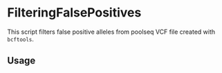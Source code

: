 # FilteringFalsePositives
This script filters false positive alleles from poolseq VCF file created with `bcftools`.

## Usage
